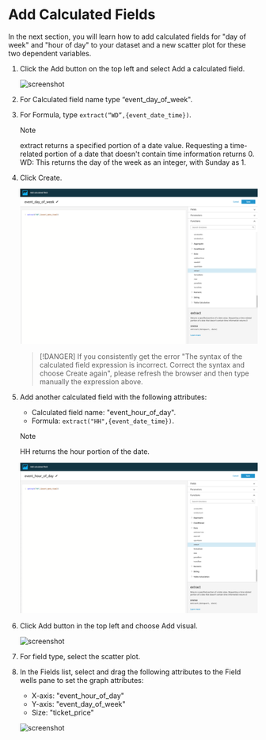 # Add Calculated Fields

In the next section, you will learn how to add calculated fields for "day of week" and "hour of day" to your dataset and a new scatter plot for these two dependent variables.

1. Click the Add button on the top left and select Add a calculated field.

    ![screenshot](img/29.png)

2. For Calculated field name type “event_day_of_week".

3. For Formula, type `extract(“WD”,{event_date_time})`.

    > [!NOTE]
    > extract returns a specified portion of a date value. Requesting a time-related portion of a date that doesn't contain time information returns 0. WD: This returns the day of the week as an integer, with Sunday as 1.

1. Click Create.

    ![screenshot](img/30.png)

    > [!DANGER]
    > If you consistently get the error "The syntax of the calculated field expression is incorrect. Correct the syntax and choose Create again", please refresh the browser and then type manually the expression above.

2. Add another calculated field with the following attributes:

    - Calculated field name: "event_hour_of_day".
    - Formula: `extract("HH",{event_date_time})`.

    > [!NOTE]
    > HH returns the hour portion of the date.

    ![screenshot](img/31.png)

3. Click Add button in the top left and choose Add visual.

    ![screenshot](img/32.png)

4. For field type, select the scatter plot.

5. In the Fields list, select and drag the following attributes to the Field wells pane to set the graph attributes:

    - X-axis: "event_hour_of_day"
    - Y-axis: "event_day_of_week"
    - Size: "ticket_price"

    ![screenshot](img/33.png)
